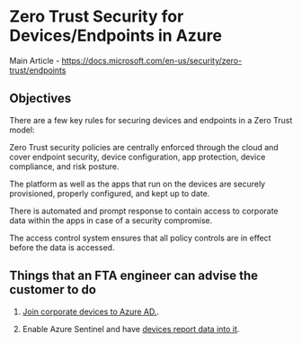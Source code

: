 # Zero Trust Security for Devices/Endpoints in Azure

Main Article - <https://docs.microsoft.com/en-us/security/zero-trust/endpoints>

## Objectives

There are a few key rules for securing devices and endpoints in a Zero Trust model:

Zero Trust security policies are centrally enforced through the cloud and cover endpoint security, device configuration, app protection, device compliance, and risk posture.

The platform as well as the apps that run on the devices are securely provisioned, properly configured, and kept up to date.

There is automated and prompt response to contain access to corporate data within the apps in case of a security compromise.

The access control system ensures that all policy controls are in effect before the data is accessed.

## Things that an FTA engineer can advise the customer to do

1. [Join corporate devices to Azure AD.](https://docs.microsoft.com/en-us/security/zero-trust/endpoints#register-corporate-devices-with-azure-active-directory-ad).

2. Enable Azure Sentinel and have [devices report data into it](https://docs.microsoft.com/en-us/azure/sentinel/connect-windows-security-events).


